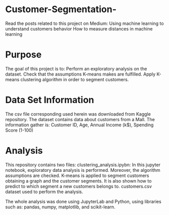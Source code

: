 # Customer-Segmentation-
Read the posts related to this project on Medium:
          Using machine learning to understand customers behavior
          How to measure distances in machine learning
# Purpose
The goal of this project is to:
          Perform an exploratory analysis on the dataset.
          Check that the assumptions K-means makes are fulfilled.
          Apply K-means clustering algorithm in order to segment customers.
# Data Set Information
The csv file corresponding used herein was downloaded from Kaggle repository. The dataset contains data about customers from a Mall. The information gather is: Customer ID, Age, Annual Income (k$), Spending Score (1-100)

# Analysis
This repository contains two files:
clustering_analysis.ipybn: In this jupyter notebook, exploratory data analysis is performed. Moreover, the algorithm assumptions are checked. K-means is applied to segment customers obtaining a graph and the customer segments. It is also shown how to predict to which segment a new customers belongs to.
customers.csv dataset used to perform the analysis.

The whole analysis was done using JupyterLab and Python, using libraries such as: pandas, numpy, matplotlib, and scikit-learn.


          
